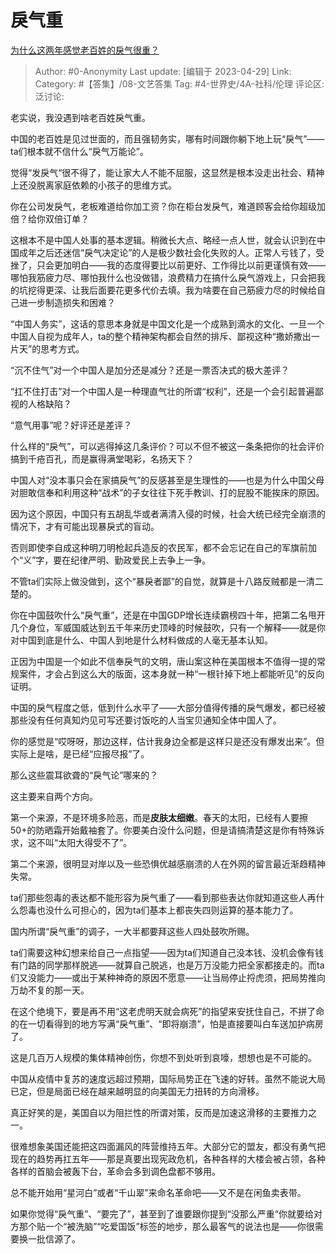 # 戾气重
[为什么这两年感觉老百姓的戾气很重？](https://www.zhihu.com/question/597438749/answer/3005506004)

> Author: #0-Anonymity
> Last update: [编辑于 2023-04-29]
> Link:
> Category: #【答集】/08-文艺答集
> Tag: #4-世界史/4A-社科/伦理
> 评论区:
> 泛讨论:

老实说，我没遇到啥老百姓戾气重。

中国的老百姓是见过世面的，而且强韧务实，哪有时间跟你躺下地上玩“戾气”——ta们根本就不信什么“戾气万能论”。

觉得“发戾气“很不得了，能让家大人不能不屈服，这显然是根本没走出社会、精神上还没脱离家庭依赖的小孩子的思维方式。

你在公司发戾气，老板难道给你加工资？你在柜台发戾气，难道顾客会给你超级加倍？给你双倍订单？

这根本不是中国人处事的基本逻辑。稍微长大点、略经一点人世，就会认识到在中国成年之后还迷信“戾气决定论”的人是极少数社会化失败的人。正常人亏钱了，受挫了，只会更加明白——我的态度得要比以前更好、工作得比以前更谨慎有效——哪怕我筋疲力尽、哪怕我什么也没做错，浪费精力在搞什么戾气游戏上，只会把我的坑挖得更深、让我后面要花更多代价去填。我为啥要在自己筋疲力尽的时候给自己进一步制造损失和困难？

“中国人务实”，这话的意思本身就是中国文化是一个成熟到滴水的文化、一旦一个中国人自视为成年人，ta的整个精神架构都会自然的排斥、鄙视这种“撒娇撒出一片天”的思考方式。

“沉不住气”对一个中国人是加分还是减分？还是一票否决式的极大差评？

“扛不住打击”对一个中国人是一种理直气壮的所谓“权利”，还是一个会引起普遍鄙视的人格缺陷？

“意气用事”呢？好评还是差评？

什么样的“戾气”，可以逃得掉这几条评价？可以不但不被这一条条把你的社会评价搞到千疮百孔，而是赢得满堂喝彩，名扬天下？

中国人对“没本事只会在家搞戾气”的反感甚至是生理性的——也是为什么中国父母对胆敢信奉和利用这种“战术”的子女往往下死手教训、打的屁股不能挨床的原因。

因为这个原因，中国只有五胡乱华或者满清入侵的时候，社会大统已经完全崩溃的情况下，才有可能出现暴戾式的盲动。

否则即使李自成这种明刀明枪起兵造反的农民军，都不会忘记在自己的军旗前加个“义”字，要在纪律严明、勤政爱民上去争上一争。

不管ta们实际上做没做到，这个“暴戾者鄙”的自觉，就算是十八路反贼都是一清二楚的。

你在中国鼓吹什么“戾气重”，还是在中国GDP增长连续霸榜四十年，把第二名甩开几个身位，军威国威达到五千年来历史顶峰的时候鼓吹，只有一个解释——就是你对中国到底是什么、中国人到地是什么材料做成的人毫无基本认知。

正因为中国是一个如此不信奉戾气的文明，唐山案这种在美国根本不值得一提的常规案件，才会占到这么大的版面，这本身就一种“一根针掉下地上都能听见”的反向证明。

中国的戾气程度之低，低到什么水平了——大部分值得传播的戾气爆发，都已经被那些没有任何真知灼见可写还要讨饭吃的人当宝贝通知全体中国人了。

你的感觉是“哎呀呀，那边这样，估计我身边全都是这样只是还没有爆发出来”。但实际上是啥，是已经“应报尽报”了。

那么这些震耳欲聋的“戾气论”哪来的？

这主要来自两个方向。

第一个来源，不是环境多险恶，而是**皮肤太细嫩**。春天的太阳，已经有人要擦50+的防晒霜开始戴袖套了。你要美白没什么问题，但是请搞清楚这是你有特殊诉求，这不叫“太阳大得受不了”。

第二个来源，很明显对岸以及一些恐惧优越感崩溃的人在外网的留言最近渐趋精神失常。

ta们那些怨毒的表达都不能形容为戾气重了——看到那些表达你就知道这些人再什么怨毒也没什么可担心的，因为ta们基本上都丧失四则运算的基本能力了。

国内所谓“戾气重”的调子，一大半都要拜这些人四处鼓吹所赐。

ta们需要这种幻想来给自己一点指望——因为ta们知道自己没本钱、没机会像有钱有门路的同学那样脱逃——就算自己脱逃，也是万万没能力把全家都接走的。而ta们又没能力——或出于某种神奇的原因不愿意——让当局停止捋虎须，把局势推向万劫不复的那一天。

在这个绝境下，要是再不用“这老虎明天就会病死”的指望来安抚住自己，不拼了命的在一切看得到的地方写满“戾气重”、“即将崩溃”，怕是直接要叫白车送加护病房了。

这是几百万人规模的集体精神创伤，你想不到处听到哀嚎，想想也是不可能的。

中国从疫情中复苏的速度远超过预期，国际局势正在飞速的好转。虽然不能说大局已定，但是局面已经在越来越明显的向美国无力扭转的方向滑移。

真正好笑的是，美国自以为阻拦性的所谓对策，反而是加速这滑移的主要推力之一。

很难想象美国还能把这四面漏风的阵营维持五年。大部分它的盟友，都没有勇气把现在的趋势再扛五年——那是真要出现宪政危机，各种各样的大楼会被占领，各种各样的首脑会被轰下台，革命会多到调色盘都不够用。

总不能开始用“星河白”或者“千山翠”来命名革命吧——又不是在闲鱼卖表带。

如果你觉得“戾气重”、“要完了”，甚至到了谁要跟你提到“没那么严重“你就要给对方那个贴一个“被洗脑”“吃爱国饭”标签的地步，那么最客气的说法也是——你很需要换一批信源了。
